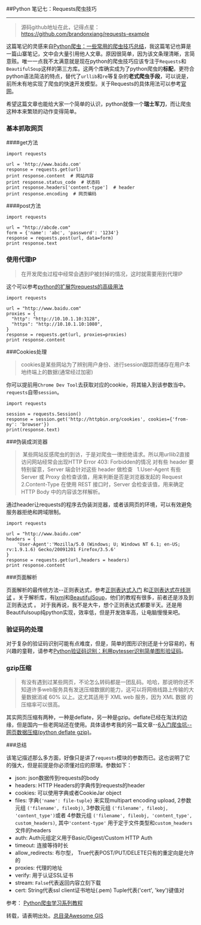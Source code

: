 ##Python 笔记七：Requests爬虫技巧

-------------------------------------

> 源码github地址在此，记得点星：
https://github.com/brandonxiang/requests-example

这篇笔记的灵感来自[Python爬虫：一些常用的爬虫技巧总结](http://my.oschina.net/jhao104/blog/647308?fromerr=LEc4jbps)，我这篇笔记也算是一篇山寨笔记，文中会大量引用他人文章。原因很简单，因为该文条理清晰，言简意赅。唯一一点我不太满意就是现在python的爬虫技巧应该专注于`Requests`和`BeautifulSoup`这样的第三方库。这两个库确实成为了python爬虫的**标配**，更符合python语法简洁的特点，替代了`urllib`和`re`等复杂的**老式爬虫手段**，可以说是，前所未有地实现了爬虫的快速开发模型。关于Requests的具体用法可以参考[官网](http://cn.python-requests.org/zh_CN/latest/)。

希望这篇文章也能给大家一个简单的认识，python就像一个**瑞士军刀**，而让爬虫这种本来繁琐的动作变得简单。


### 基本抓取网页
####get方法
```
import requests

url = 'http://www.baidu.com'
response = requests.get(url)
print response.content  # 网站内容
print response.status_code  # 状态码
print response.headers['content-type']  # header
print response.encoding  # 网页编码
```
####post方法
```
import requests

url = "http://abcde.com"
form = {'name': 'abc', 'password': '1234'}
response = requests.post(url, data=form)
print response.text
```
### 使用代理IP
>在开发爬虫过程中经常会遇到IP被封掉的情况，这时就需要用到代理IP

这个可以参考[python的扩展包requests的高级用法](http://www.ziliao1.com/Article/Show/05534046411C9B8866742DE312F126CB.html)

```
import requests

url = "http://www.baidu.com"
proxies = {
  "http": "http://10.10.1.10:3128",
  "https": "http://10.10.1.10:1080",
}
response = requests.get(url, proxies=proxies)
print response.content
```
###Cookies处理
> cookies是某些网站为了辨别用户身份、进行session跟踪而储存在用户本地终端上的数据(通常经过加密)

你可以提前用`Chrome Dev Tool`去获取对应的cookie，将其输入到该参数当中。`requests`自带`session`。

```
import requests

session = requests.Session()
response = session.get('http://httpbin.org/cookies', cookies={'from-my': 'browser'})
print(response.text)
```

###伪装成浏览器
>  某些网站反感爬虫的到访，于是对爬虫一律拒绝请求。所以用urllib2直接访问网站经常会出现HTTP Error 403: Forbidden的情况
对有些 header 要特别留意，Server 端会针对这些 header 做检查
  1.User-Agent 有些 Server 或 Proxy 会检查该值，用来判断是否是浏览器发起的 Request
  2.Content-Type 在使用 REST 接口时，Server 会检查该值，用来确定 HTTP Body 中的内容该怎样解析。

通过header让requests的程序去伪装浏览器，或者该网页的环境，可以有效避免服务器拒绝和跨域限制。

```
import requests

url = "http://www.baidu.com"
headers = {
    'User-Agent':'Mozilla/5.0 (Windows; U; Windows NT 6.1; en-US; rv:1.9.1.6) Gecko/20091201 Firefox/3.5.6'
}
response = requests.get(url,headers = headers)
print response.content
```

###页面解析

页面解析的最传统方法--正则表达式，参考[正则表达式入门](http://www.cnblogs.com/huxi/archive/2010/07/04/1771073.html) 和[正则表达式在线测试](http://tool.oschina.net/regex/) 。关于解析库，有[lxml](http://my.oschina.net/jhao104/blog/639448)和[BeautifulSoup](http://cuiqingcai.com/1319.html)，他们的教程有很多，前者还是涉及到正则表达式 。
对于我再说，我不是大牛，想个正则表达式都要半天。还是用Beautifulsoup纯python实现，效率低，但是开发效率高，让电脑慢慢来吧。

### 验证码的处理

对于复杂的验证码识别可能有点难度，但是，简单的图形识别还是十分容易的，有兴趣的童鞋，请参考[Python验证码识别：利用pytesser识别简单图形验证码](http://mp.weixin.qq.com/s?__biz=MzA4MjEyNTA5Mw==&mid=404976285&idx=2&sn=3f3468cbcde49e7b905fb959b12d9781&scene=1&srcid=0331HhwonQhoinOiEDfXPEzE&from=singlemessage&isappinstalled=0#wechat_redirect)。

### gzip压缩
> 有没有遇到过某些网页，不论怎么转码都是一团乱码。哈哈，那说明你还不知道许多web服务具有发送压缩数据的能力，这可以将网络线路上传输的大量数据消减 60% 以上。这尤其适用于 XML web 服务，因为 XML 数据 的压缩率可以很高。

其实网页压缩有两种，一种是deflate，另一种是gzip。deflate已经在淘汰的边缘，但是国内一些老网站还在使用。具体请参考我的另一篇文章--[6入门爬虫坑--网页数据压缩(python deflate gzip)](http://www.jianshu.com/p/2c2781462902)。

###总结

该笔记描述那么多方面，好像只是讲了`requests`模块的参数而已。这也说明了它的强大，但是前提是你必须懂对应的原理。参数如下：

- json: json数据传到requests的body
- headers: HTTP Headers的字典传到requests的header 
- cookies: 可以使用字典或者CookieJar object
- files: 字典`{'name': file-tuple}` 来实现multipart encoding upload, 2参数元组 `('filename', fileobj)`, 3参数元组 `('filename', fileobj, 'content_type')`或者 4参数元组 `('filename', fileobj, 'content_type', custom_headers)`, 其中`'content-type'` 用于定于文件类型和`custom_headers`文件的headers
- auth: Auth元组定义用于Basic/Digest/Custom HTTP Auth
- timeout: 连接等待时长
- allow_redirects: 布尔型， True代表POST/PUT/DELETE只有的重定向是允许的
- proxies: 代理的地址
- verify: 用于认证SSL证书
- stream: `False`代表返回内容立刻下载
- cert: String代表ssl client证书地址(.pem) Tuple代表('cert', 'key')键值对

参考：
[Python爬虫学习系列教程](http://cuiqingcai.com/1052.html)

转载，请表明出处。[总目录Awesome GIS](http://www.jianshu.com/p/3b3efa92dd6d)
